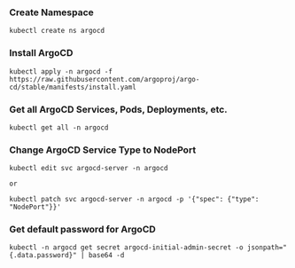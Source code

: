 ### Create Namespace

```
kubectl create ns argocd
```

### Install ArgoCD

```
kubectl apply -n argocd -f https://raw.githubusercontent.com/argoproj/argo-cd/stable/manifests/install.yaml
```

### Get all ArgoCD Services, Pods, Deployments, etc.

```
kubectl get all -n argocd
```

### Change ArgoCD Service Type to NodePort

```
kubectl edit svc argocd-server -n argocd

or

kubectl patch svc argocd-server -n argocd -p '{"spec": {"type": "NodePort"}}'
```

### Get default password for ArgoCD

```
kubectl -n argocd get secret argocd-initial-admin-secret -o jsonpath="{.data.password}" | base64 -d
```